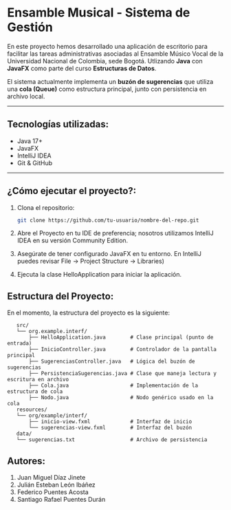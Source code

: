 # Ensamble Musical - Sistema de Gestión

En este proyecto hemos desarrollado una aplicación de escritorio para facilitar las tareas administrativas asociadas al Ensamble Músico Vocal de la Universidad Nacional de Colombia, sede Bogotá. Utlizando **Java** con **JavaFX** como parte del curso **Estructuras de Datos**.

El sistema actualmente implementa un **buzón de sugerencias** que utiliza una **cola (Queue)** como estructura principal, junto con persistencia en archivo local.

---

## Tecnologías utilizadas:

- Java 17+
- JavaFX
- IntelliJ IDEA
- Git & GitHub

---

## ¿Cómo ejecutar el proyecto?:

1. Clona el repositorio:

   ```bash
   git clone https://github.com/tu-usuario/nombre-del-repo.git

2. Abre el Proyecto en tu IDE de preferencia; nosotros utilizamos IntelliJ IDEA en su versión Community Edition.
3. Asegúrate de tener configurado JavaFX en tu entorno. En IntelliJ puedes revisar File → Project Structure → Libraries)
4. Ejecuta la clase HelloApplication para iniciar la aplicación.

## Estructura del Proyecto:

En el momento, la estructura del proyecto es la siguiente:

```
   src/
   └── org.example.interf/
       ├── HelloApplication.java        # Clase principal (punto de entrada)
       ├── InicioController.java        # Controlador de la pantalla principal
       ├── SugerenciasController.java   # Lógica del buzón de sugerencias
       ├── PersistenciaSugerencias.java # Clase que maneja lectura y escritura en archivo
       ├── Cola.java                    # Implementación de la estructura de cola
       ├── Nodo.java                    # Nodo genérico usado en la cola
   resources/
   └── org/example/interf/
       ├── inicio-view.fxml             # Interfaz de inicio
       └── sugerencias-view.fxml        # Interfaz del buzón
   data/
   └── sugerencias.txt                  # Archivo de persistencia 
```

## Autores:

1. Juan Miguel Díaz Jinete
2. Julián Esteban León Ibáñez
3. Federico Puentes Acosta
4. Santiago Rafael Puentes Durán

